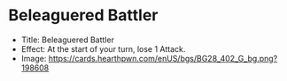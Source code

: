 # Beleaguered Battler
- Title:  Beleaguered Battler
- Effect:  At the start of your turn, lose 1 Attack.
- Image:  https://cards.hearthpwn.com/enUS/bgs/BG28_402_G_bg.png?198608

